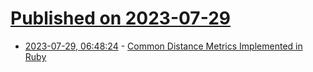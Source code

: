 # [Published on 2023-07-29](index.md)

* [2023-07-29, 06:48:24](https://lobste.rs/s/brxqcq/common_distance_metrics_implemented) - [Common Distance Metrics Implemented in Ruby](https://www.vector-logic.com/blog/posts/common-distance-metrics-implemented-in-ruby)
